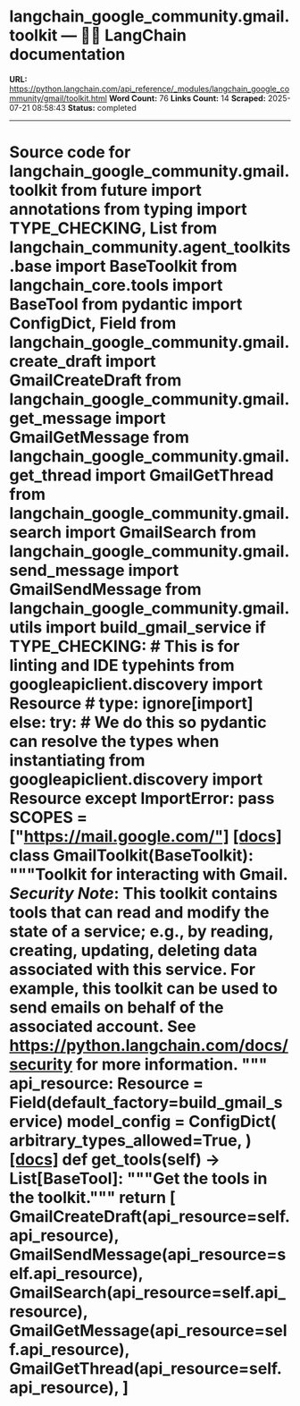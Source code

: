 # langchain_google_community.gmail.toolkit — 🦜🔗 LangChain  documentation

**URL:** https://python.langchain.com/api_reference/_modules/langchain_google_community/gmail/toolkit.html
**Word Count:** 76
**Links Count:** 14
**Scraped:** 2025-07-21 08:58:43
**Status:** completed

---

# Source code for langchain\_google\_community.gmail.toolkit               from __future__ import annotations          from typing import TYPE_CHECKING, List          from langchain_community.agent_toolkits.base import BaseToolkit     from langchain_core.tools import BaseTool     from pydantic import ConfigDict, Field          from langchain_google_community.gmail.create_draft import GmailCreateDraft     from langchain_google_community.gmail.get_message import GmailGetMessage     from langchain_google_community.gmail.get_thread import GmailGetThread     from langchain_google_community.gmail.search import GmailSearch     from langchain_google_community.gmail.send_message import GmailSendMessage     from langchain_google_community.gmail.utils import build_gmail_service          if TYPE_CHECKING:         # This is for linting and IDE typehints         from googleapiclient.discovery import Resource  # type: ignore[import]     else:         try:             # We do this so pydantic can resolve the types when instantiating             from googleapiclient.discovery import Resource         except ImportError:             pass               SCOPES = ["https://mail.google.com/"]                              [[docs]](https://python.langchain.com/api_reference/google_community/gmail/langchain_google_community.gmail.toolkit.GmailToolkit.html#langchain_google_community.gmail.toolkit.GmailToolkit)     class GmailToolkit(BaseToolkit):         """Toolkit for interacting with Gmail.              *Security Note*: This toolkit contains tools that can read and modify             the state of a service; e.g., by reading, creating, updating, deleting             data associated with this service.                  For example, this toolkit can be used to send emails on behalf of the             associated account.                  See https://python.langchain.com/docs/security for more information.         """              api_resource: Resource = Field(default_factory=build_gmail_service)              model_config = ConfigDict(             arbitrary_types_allowed=True,         )                         [[docs]](https://python.langchain.com/api_reference/google_community/gmail/langchain_google_community.gmail.toolkit.GmailToolkit.html#langchain_google_community.gmail.toolkit.GmailToolkit.get_tools)         def get_tools(self) -> List[BaseTool]:             """Get the tools in the toolkit."""             return [                 GmailCreateDraft(api_resource=self.api_resource),                 GmailSendMessage(api_resource=self.api_resource),                 GmailSearch(api_resource=self.api_resource),                 GmailGetMessage(api_resource=self.api_resource),                 GmailGetThread(api_resource=self.api_resource),             ]
